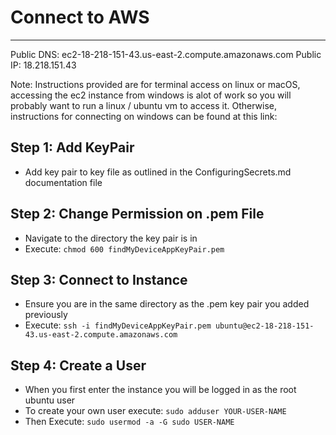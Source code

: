 # Connect to AWS
---------------------------------------------------------------------------
Public DNS: ec2-18-218-151-43.us-east-2.compute.amazonaws.com
Public IP: 18.218.151.43

Note: Instructions provided are for terminal access on linux or macOS, accessing the ec2 instance from windows is alot of work so you will probably want to run a linux / ubuntu vm to access it. Otherwise, instructions for connecting on windows can be found at this link: 

## Step 1: Add KeyPair
- Add key pair to key file as outlined in the ConfiguringSecrets.md documentation file

## Step 2: Change Permission on .pem File
- Navigate to the directory the key pair is in
- Execute: `chmod 600 findMyDeviceAppKeyPair.pem`

## Step 3: Connect to Instance
- Ensure you are in the same directory as the .pem key pair you added previously
- Execute: `ssh -i findMyDeviceAppKeyPair.pem ubuntu@ec2-18-218-151-43.us-east-2.compute.amazonaws.com`

## Step 4: Create a User
- When you first enter the instance you will be logged in as the root ubuntu user
- To create your own user execute: `sudo adduser YOUR-USER-NAME`
- Then Execute: `sudo usermod -a -G sudo USER-NAME`
